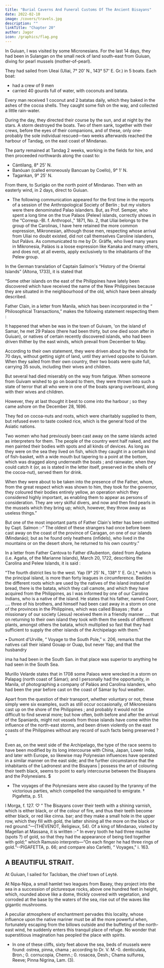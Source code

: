 ```yaml
---
title: "Burial Caverns And Funeral Customs Of The Ancient Bisayans"
date: 2022-02-10
image: /covers/travels.jpg
description: ""
linkTitle: "Chapter 20"
author: Jagor
icon: /graphics/flag.png
---
```



<!-- ## TRAVELS IN BÁMAR (CONTINUED).-SOUTH-SEA ISLANDERS CAST AWAY BY srorus – .—CROCUDILES.-- IGNATIUS BEANS.-COCOA-NUT OIL. -->

In Guiuan, I was visited by some Micronesians. For the last 14 days, they had been in Sulangan on the small neck of land south-east from Guíuan, diving for pearl mussels (mother-of-pearl). <!-- , having undertaken the dangerous journey for the express purpose. * -->

They had sailed from Uleai (Uliai, 7° 20' N., 143° 57' E. Gr.) in 5 boats. Each boat:
- had a crew of 9 men
- carried 40 gourds full of water, with coconuts and batata. 

Every man received 1 coconut and 2 batatas daily, which they baked in the ashes of the cocoa shells. They caught some fish on the way, and collected a little rain-water. 

During the day, they directed their course by the sun, and at night by the stars. A storm destroyed the boats. Two of them sank, together with their crews, before the eyes of their companions, and of these, only one-probably the sole individual rescued—two weeks afterwards reached the harbour of Tandag, on the east coast of Mindanao. 

The party remained at Tandag 2 weeks, working in the fields for hire, and then proceeded northwards along the coast to:
- Cántilang, 8° 25' N.
- Banóuan (called erroneously Bancuan by Coello), 9° 1' N.
- Tagankan, 9° 25' N.

From there, to Surigáo on the north point of Mindanao. Then with an easterly wind, in 2 days, direct to Guíuan.

* The following communication appeared for the first time in the reports of a session of the Anthropological Society of Berlin ; but my visitors were there denominated Palao islanders. But, as Prof. Semper, who spent a long time on the true Palaos (Pelew) islands, correctly shows in the “Corresp.-Bl. f. Anthropol.," 1871, No. 2, that Uliai belongs to the group of the Carolinas, I have here retained the more common expression, Mikronesian, although those men, respecting whose arrival from Uliai no doubt existed, did not call themselves Caroline islanders, but Palávs. As communicated to me by Dr. Gräffe, who lived many years in Mikronesia, Paláos is a loose expression like Kanaka and many others, and does not, at all events, apply exclusively to the inhabitants of the Pelew group.

In the German translation of Captain Salmon's “History of the Oriental Islands” (Altona, 1733), it is stated that

“Some other islands on the east of the Philippines have lately been discovered which have received the name of the New Philippines because they are situated in the neighbourhood of the old, which have been already described. 

Father Clain, in a letter from Manila, which has been incorporated in the “ Philosophical Transactions,” makes the following statement respecting them :

It happened that when be was in the town of Guivam, 'on the island of Samar, he met 29 Palaos (there had been thirty, but one died soon after in Guíuan), or natives of certain recently discovered islands, who had been driven thither by the east winds, which prevail from December to May. 

According to their own statement, they were driven about by the winds for 70 days, without getting sight of land, until they arrived opposite to Guivam. When they sailed from their own country, their two boats were quite full, carrying 35 souls, including their wives and children. 

But several had died miserably on the way from fatigue. When someone from Guivam wished to go on board to them, they were thrown into such a state of terror that all who were in one of the boats sprang overboard, along with their wives and children. 

However, they at last thought it best to come into the harbour ; so they came ashore on the December 28, 1696. 

They fed on cocoa-nuts and roots, which were charitably supplied to them, but refused even to taste cooked rice, which is the general food of the Asiatic nations. 

Two women who had previously been cast away on the same islands acted as interpreters for them. The people of the country went half naked, and the men painted their bodies with spots and all kinds of devices. As long as they were on the sea they lived on fish, which they caught in a certain kind of fish-basket, with a wide mouth but tapering to a point at the bottom, which was dragged along underneath the boats ; and rainwater, when they could catch it (or, as is stated in the letter itself, preserved in the shells of the cocoa-nut), served them for drink. 

When they were about to be taken into the presence of the Father, whom, from the great respect which was shown to him, they took for the governor, they coloured their bodies entirely yellow, an operation which they considered highly important, as enabling them to appear as persons of consideration. They are very skilful divers, and now and then find pearls in the mussels which they bring up; which, however, they throw away as useless things.”


But one of the most important parts of Father Clain's letter has been omitted by Capt. Salmon :-“ The oldest of these strangers had once before been cast away on the coast of the province of Caragan, on one of our islands (Mindanáo); but as he found only heathens (infidels), who lived in the mountains or on the desert shore, he returned to his own country.”

In a letter from Father Cantova to Father d’Aubenton, dated from Agdana (i.e. Agaña, of the Marianne Islands), March 20, 1722, describing the Carolina and Pelew Islands, it is said :

"The fourth district lies to the west. Yap (9° 25' N., 138° 1' E. Gr.),* which is the principal island, is more than forty leagues in circumference. Besides the different roots which are used by the natives of the island instead of bread, there is the batata, which they call camote, and which they have acquired from the Philippines, as I was informed by one of our Carolina Indians, who is a native of the island. He states that his father, named Coorr, .... three of his brothers, and himself had been cast away in a storm on one of the provinces in the Philippines, which was called Bisayas ; that a missionary of our society (Jesus) received them in a friendly manner .... that on returning to their own island they took with them the seeds of different plants, amongst others the batata, which multiplied so fast that they had sufficient to supply the other islands of the Archipelago with them.”

• Dumont d'Urville, “ Voyage to the South Pole,” v. 206, remarks that the natives call their island Gouap or Ouap, but never Yap; and that the husbandry

ima ha had been in the South San. in that place was superior to anything he had seen in the South Sea.


Murillo Velarde states that in 1708 some Palaos were wrecked in a storm on Palapag (north coast of Sámar); and I personally had the opportunity, in Manila, of photographing a company of Paláos and Carolina islanders, who had been the year before cast on the coast of Sámar by foul weather. 

Apart from the question of their transport, whether voluntary or not, these simply were six examples, such as still occur occasionally, of Mikronesians cast up on the shore of the Philippines ; and probably it would not be difficult to find several more; but how often, both before and after the arrival of the Spaniards, might not vessels from those islands have come within the influence of the north-east storms, and been driven violently on the east coasts of the Philippines without any record of such facts being preserved ? * 

Even as, on the west side of the Archipelago, the type of the race seems to have been modified by its long intercourse with China, Japan, Lower India, and later with Europe, so likewise may Polynesian influences have operated in a similar manner on the east side; and the further circumstance that the inhabitants of the Ladronest and the Bisayans | possess the art of colouring their teeth black, seems to point to early intercourse between the Bisayans and the Polynesians. $

* The voyages of the Polynesians were also caused by the tyranny of the victorious parties, which compelled the vanquished to emigrate. † Pigafetta, p. 51.

I Morga, f. 127. ♡ “ The Bisayans cover their teeth with a shining varnish, which is either black, or of the colour of fire, and thus their teeth become either black, or red like cinna. bar; and they make a small hole in the upper row, which they fill with gold, the latter shining all the more on the black or red ground.”—(THÉVENOT, Religieux, 54). Of a king of Mindanao, visited by Magellan at Massana, it is written :-" In every tooth he had three machie (spots ?) of gold, so that they had the appearance of being tied together with gold;" which Ramusio interprets—“On each finger he had three rings of gold.”--PIGAFETTA, p. 66; and compare also Carletti, “ Voyages," i. 163.


## A BEAUTIFUL STRAIT.

At Guíuan, I sailed for <!--  embarked on board an inconveniently cranky, open boat, which was provided only with an awning of three feet square, for --> Tacloban, the chief town of Leyté. 

<!-- After first experiencing an uninterrupted calm, we incurred great danger in a sudden tempest, so that we had to retrace the whole distance by means of the oars. The passage was very laborious for the crew, who were not protected by an awning (temperature in the sun 35° R., of the water 25° R.), and lasted thirty-one hours, with few intermissions; the party voluntarily abridging their intervals of rest in order to get back quickly to Tacloban, which keeps up an active intercourse with Manila, and has all the attractions of a luxurious city for the men living on the inhospitable eastern coast. 

It is questionable whether the sea anywhere washes over a spot of such peculiar beauty as the narrow strait which divides Sámar from Leyté. · On the west it is enclosed by steep banks of tuff, which tolerate no swamps of mangroves on their borders. There the lofty primeval forest approaches in all its sublimity close to the shore, interrupted only here and there by groves of cocoas, in whose sharply defined shadows solitary huts are to be found; and the steep hills facing the sea, and numerous small rocky islands, are crowned with little castles of blocks of coral. At the eastern entrance of the strait the south coast of Sámar consists of white limestone, like marble, but of quite modern date, which in many places forms precipitous cliffs.* -->

At Nipa-Nipa, a small hamlet two leagues from Basey, they project into the sea in a succession of picturesque rocks, above one hundred feet in height, which, rounded above like a dome, thickly covered with vegetation, and corroded at the base by the waters of the sea, rise out of the waves like gigantic mushrooms. 

A peculiar atmosphere of enchantment pervades this locality, whose influence upon the native mariner must be all the more powerful when, fortunately escaping from the billows outside and the buffeting of the north-east wind, he suddenly enters this tranquil place of refuge. No wonder that superstitious imagination has peopled the place with spirits.

* In one of these cliffs, sixty feet above the sea, beds of mussels were found: ostrea, pinna, chama ; according to Dr. V. M.-0. denticulata, Bron.; 0. cornucopia, Chemn.; 0. rosacea, Desh.; Chama sulfurea, Reeve; Pinna Nigrina, Lam. (3).
